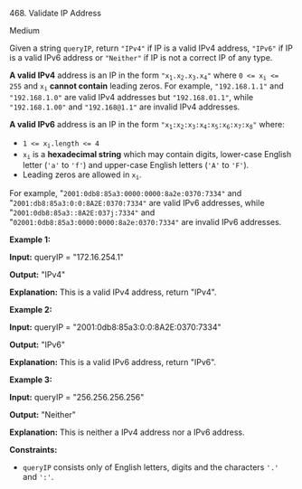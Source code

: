 ﻿468\. Validate IP Address

Medium

Given a string `queryIP`, return `"IPv4"` if IP is a valid IPv4 address, `"IPv6"` if IP is a valid IPv6 address or `"Neither"` if IP is not a correct IP of any type.

**A valid IPv4** address is an IP in the form <code>"x<sub>1</sub>.x<sub>2</sub>.x<sub>3</sub>.x<sub>4</sub>"</code> where <code>0 <= x<sub>i</sub> <= 255</code> and <code>x<sub>i</sub></code> **cannot contain** leading zeros. For example, `"192.168.1.1"` and `"192.168.1.0"` are valid IPv4 addresses but `"192.168.01.1"`, while `"192.168.1.00"` and `"192.168@1.1"` are invalid IPv4 addresses.

**A valid IPv6** address is an IP in the form <code>"x<sub>1</sub>:x<sub>2</sub>:x<sub>3</sub>:x<sub>4</sub>:x<sub>5</sub>:x<sub>6</sub>:x<sub>7</sub>:x<sub>8</sub>"</code> where:

*   <code>1 <= x<sub>i</sub>.length <= 4</code>
*   <code>x<sub>i</sub></code> is a **hexadecimal string** which may contain digits, lower-case English letter (`'a'` to `'f'`) and upper-case English letters (`'A'` to `'F'`).
*   Leading zeros are allowed in <code>x<sub>i</sub></code>.

For example, "`2001:0db8:85a3:0000:0000:8a2e:0370:7334"` and "`2001:db8:85a3:0:0:8A2E:0370:7334"` are valid IPv6 addresses, while "`2001:0db8:85a3::8A2E:037j:7334"` and "`02001:0db8:85a3:0000:0000:8a2e:0370:7334"` are invalid IPv6 addresses.

**Example 1:**

**Input:** queryIP = "172.16.254.1"

**Output:** "IPv4"

**Explanation:** This is a valid IPv4 address, return "IPv4".

**Example 2:**

**Input:** queryIP = "2001:0db8:85a3:0:0:8A2E:0370:7334"

**Output:** "IPv6"

**Explanation:** This is a valid IPv6 address, return "IPv6".

**Example 3:**

**Input:** queryIP = "256.256.256.256"

**Output:** "Neither"

**Explanation:** This is neither a IPv4 address nor a IPv6 address.

**Constraints:**

*   `queryIP` consists only of English letters, digits and the characters `'.'` and `':'`.